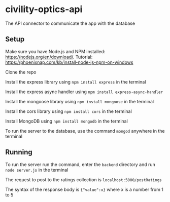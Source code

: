 # civility-optics-api
The API connector to communicate the app with the database

## Setup

Make sure you have Node.js and NPM installed: https://nodejs.org/en/download/. Tutorial: https://phoenixnap.com/kb/install-node-js-npm-on-windows

Clone the repo

Install the express library using `npm install express` in the terminal

Install the express async handler using `npm install express-async-handler`

Install the mongoose library using `npm install mongoose` in the terminal

Install the cors library using `npm install cors` in the terminal

Install MongoDB using `npm install mongodb` in the terminal

To run the server to the database, use the command `mongod` anywhere in the terminal

## Running

To run the server run the command, enter the `backend` directory and run `node server.js` in the terminal

The request to post to the ratings collection is `localhost:5000/postRatings`

The syntax of the response body is `{"value":x}` where x is a number from 1 to 5
